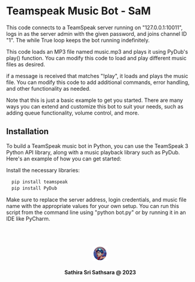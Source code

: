 
# Teamspeak Music Bot - SaM


This code connects to a TeamSpeak server running on "127.0.0.1:10011", logs in as the server admin with the given password, and joins channel ID "1". The while True loop keeps the bot running indefinitely.

This code loads an MP3 file named music.mp3 and plays it using PyDub's play() function. You can modify this code to load and play different music files as desired.

if a message is received that matches "!play", it loads and plays the music file. You can modify this code to add additional commands, error handling, and other functionality as needed.

Note that this is just a basic example to get you started. There are many ways you can extend and customize this bot to suit your needs, such as adding queue functionality, volume control, and more.


## Installation


To build a TeamSpeak music bot in Python, you can use the TeamSpeak 3 Python API library, along with a music playback library such as PyDub. Here's an example of how you can get started:

Install the necessary libraries:

```bash
  pip install teamspeak
  pip install PyDub
```


Make sure to replace the server address, login credentials, and music file name with the appropriate values for your own setup. You can run this script from the command line using "python bot.py" or by running it in an IDE like PyCharm.

<br>
<br>
<br>

<div align="center">
	<img src="https://github.com/SathiraSriSathsara/SathiraSriSathsara/blob/main/icon.png" width="40">
	<h4>Sathira Sri Sathsara @ 2023</h4>
</div>	
